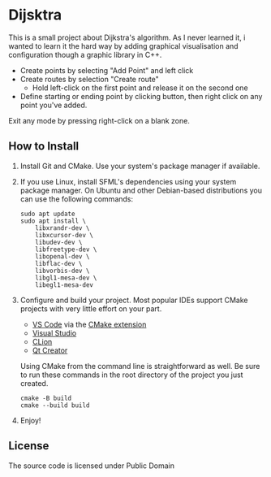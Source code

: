 # Dijsktra

This is a small project about Dijkstra's algorithm.
As I never learned it, i wanted to learn it the hard way by adding graphical
visualisation and configuration though a graphic library in C++.
- Create points by selecting "Add Point" and left click
- Create routes by selection "Create route"
  - Hold left-click on the first point and release it on the second one
- Define starting or ending point by clicking button, then right click on any point you've added.

Exit any mode by pressing right-click on a blank zone.

[](images/demo_nav.gif)
[](images/demo_path.gif)

## How to Install

1. Install Git and CMake. Use your system's package manager if available.
1. If you use Linux, install SFML's dependencies using your system package manager. On Ubuntu and other Debian-based distributions you can use the following commands:
    ```
    sudo apt update
    sudo apt install \
        libxrandr-dev \
        libxcursor-dev \
        libudev-dev \
        libfreetype-dev \
        libopenal-dev \
        libflac-dev \
        libvorbis-dev \
        libgl1-mesa-dev \
        libegl1-mesa-dev
    ```
1. Configure and build your project. Most popular IDEs support CMake projects with very little effort on your part.
    - [VS Code](https://code.visualstudio.com) via the [CMake extension](https://code.visualstudio.com/docs/cpp/cmake-linux)
    - [Visual Studio](https://docs.microsoft.com/en-us/cpp/build/cmake-projects-in-visual-studio?view=msvc-170)
    - [CLion](https://www.jetbrains.com/clion/features/cmake-support.html)
    - [Qt Creator](https://doc.qt.io/qtcreator/creator-project-cmake.html)

    Using CMake from the command line is straightforward as well.
    Be sure to run these commands in the root directory of the project you just created.

    ```
    cmake -B build
    cmake --build build
    ```
1. Enjoy!

## License

The source code is licensed under Public Domain
